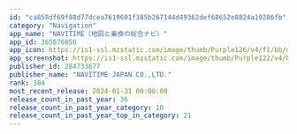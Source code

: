 ```yaml
---
id: "ca858df69f88d77dcea7619601f385b267144d49362def68652e8824a19286fb"
category: "Navigation"
app_name: "NAVITIME（地図と乗換の総合ナビ）"
app_id: 365876050
app_icon: https://is1-ssl.mzstatic.com/image/thumb/Purple126/v4/f1/bb/d5/f1bbd527-82b9-ebe8-5a8f-a4ad1bb04739/AppIcon-0-1x_U007emarketing-0-7-0-85-220-0.png/1024x1024bb.png
app_screenshot: https://is1-ssl.mzstatic.com/image/thumb/Purple122/v4/b3/be/c0/b3bec048-f005-ad6c-352b-e22a99ad51a0/d1568c3d-18cc-43f4-b616-d883d5a4bd11_1242X26881.png/1242x2688bb.png
publisher_id: 284733677
publisher_name: "NAVITIME JAPAN CO.,LTD."
rank: 384
most_recent_release: 2024-01-31 00:00:00
release_count_in_past_year: 36
release_count_in_past_year_category: 10
release_count_in_past_year_top_in_category: 21
---
```

